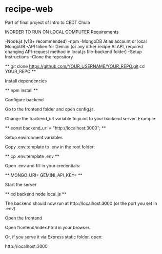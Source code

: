 # recipe-web
Part of final project of Intro to CEDT Chula

INORDER TO RUN ON LOCAL COMPUTER
Requirements

-Node.js (v18+ recommended)
-npm
-MongoDB Atlas account or local MongoDB
-API token for Gemini (or any other recipe AI API, required changing API-request method in local.js file-backend folder)
-Setup Instructions
-Clone the repository

**
git clone https://github.com/YOUR_USERNAME/YOUR_REPO.git
cd YOUR_REPO
**

Install dependencies

**
npm install
**

Configure backend

Go to the frontend folder and open config.js.

Change the backend_url variable to point to your backend server.
Example:

**
const backend_url = "http://localhost:3000";
**

Setup environment variables

Copy .env.template to .env in the root folder:

**
cp .env.template .env
**

Open .env and fill in your credentials:

**
MONGO_URI=<your MongoDB URI>
GEMINI_API_KEY=<your Gemini API key>
**

Start the server

**
cd backend
node local.js
**

The backend should now run at http://localhost:3000 (or the port you set in .env).

Open the frontend

Open frontend/index.html in your browser.

Or, if you serve it via Express static folder, open:

http://localhost:3000
